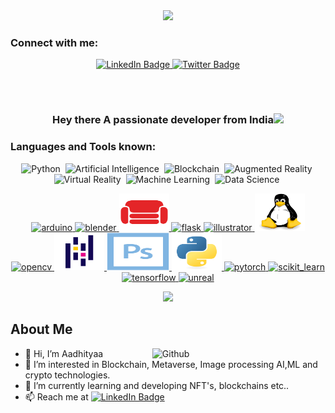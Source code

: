 <div id="header" align="center">
  <img src="https://media.giphy.com/media/qgQUggAC3Pfv687qPC/giphy.gif" width="300"/>
</div>
<h3 align="left">Connect with me:</h3>
<p align="left">
</p>
<p align="center">
<div id="badges">
  <p align="center"><a href="https://www.linkedin.com/in/aadhi06/">
    <img src="https://img.shields.io/badge/LinkedIn-blue?style=for-the-badge&logo=linkedin&logoColor=white" alt="LinkedIn Badge"/>
  </a>
  <a href="https://twitter.com/BAadhityaa">
    <img src="https://img.shields.io/badge/Twitter-blue?style=for-the-badge&logo=twitter&logoColor=white" alt="Twitter Badge"/>
    </a></p>
</div>
<p align="center"><img src="https://komarev.com/ghpvc/?username=Aadhityaa06&style=flat-square&color=blue" alt=""/></p>

<h1>
    <h3 align="center">Hey there A passionate developer from India<img src="https://media.giphy.com/media/hvRJCLFzcasrR4ia7z/giphy.gif" width="30px"/></h3>
</h1>
<div>
<h3 align="left">Languages and Tools known:</h3>
<p align="center">
<img src="https://media.giphy.com/media/coxQHKASG60HrHtvkt/giphy.gif" title="Python" alt="Python" width="100" height="60"/>&nbsp;
<img src="https://media.giphy.com/media/5krfq8pMdYhAV52xPg/giphy.gif" title="Artificial Intelligence" alt="Artificial Intelligence" width="100" height="60"/>&nbsp;
<img src="https://c.tenor.com/lQscD8Sey_EAAAAC/blockchain-distributed.gif" title="Blockchain" alt="Blockchain" width="100" height="60"/>&nbsp;
<img src="https://cdn.dribbble.com/users/14268/screenshots/5320393/ar.gif" title="Augmented Reality" alt="Augmented Reality" width="100" height="60"/>&nbsp;
<img src="https://media.giphy.com/media/IzcMimLtkdisKvbx70/giphy.gif" title="Virtual Reality" alt="Virtual Reality" width="100" height="60"/>&nbsp;
<img src="https://media.giphy.com/media/gutZ5Pm6Xl62eIf5RZ/giphy.gif" title="Machine Learning" alt="Machine Learning" width="100" height="60"/>&nbsp;
<img src="https://media.giphy.com/media/7c8QeB0VMddFOuu4iR/giphy.gif" title="Data Science" alt="Data Science" width="100" height="60"/>&nbsp;</p>

<p align="center"> <a href="https://www.arduino.cc/" target="_blank" rel="noreferrer"> <img src="https://cdn.worldvectorlogo.com/logos/arduino-1.svg" alt="arduino" width="80" height="80"/> </a> <a href="https://www.blender.org/" target="_blank" rel="noreferrer"> <img src="https://download.blender.org/branding/community/blender_community_badge_white.svg" alt="blender" width="80" height="60"/> </a> <a href="https://couchdb.apache.org/" target="_blank" rel="noreferrer"> <img src="https://raw.githubusercontent.com/devicons/devicon/0d6c64dbbf311879f7d563bfc3ccf559f9ed111c/icons/couchdb/couchdb-original.svg" alt="couchdb" width="80" height="60"/> </a> <a href="https://flask.palletsprojects.com/" target="_blank" rel="noreferrer"> <img src="https://www.vectorlogo.zone/logos/pocoo_flask/pocoo_flask-icon.svg" alt="flask" width="80" height="60"/> </a> <a href="https://www.adobe.com/in/products/illustrator.html" target="_blank" rel="noreferrer"> <img src="https://www.vectorlogo.zone/logos/adobe_illustrator/adobe_illustrator-icon.svg" alt="illustrator" width="60" height="60"/> </a> <a href="https://www.linux.org/" target="_blank" rel="noreferrer"> <img src="https://raw.githubusercontent.com/devicons/devicon/master/icons/linux/linux-original.svg" alt="linux" width="80" height="60"/> </a> <a href="https://opencv.org/" target="_blank" rel="noreferrer"> <img src="https://www.vectorlogo.zone/logos/opencv/opencv-icon.svg" alt="opencv" width="80" height="60"/> </a> <a href="https://pandas.pydata.org/" target="_blank" rel="noreferrer"> <img src="https://raw.githubusercontent.com/devicons/devicon/2ae2a900d2f041da66e950e4d48052658d850630/icons/pandas/pandas-original.svg" alt="pandas" width="80" height="60"/> </a> <a href="https://www.photoshop.com/en" target="_blank" rel="noreferrer"> <img src="https://raw.githubusercontent.com/devicons/devicon/master/icons/photoshop/photoshop-line.svg" alt="photoshop" width="100" height="60"/> </a> <a href="https://www.python.org" target="_blank" rel="noreferrer"> <img src="https://raw.githubusercontent.com/devicons/devicon/master/icons/python/python-original.svg" alt="python" width="80" height="60"/> </a> <a href="https://pytorch.org/" target="_blank" rel="noreferrer"> <img src="https://www.vectorlogo.zone/logos/pytorch/pytorch-icon.svg" alt="pytorch" width="80" height="80"/> </a> <a href="https://scikit-learn.org/" target="_blank" rel="noreferrer"> <img src="https://upload.wikimedia.org/wikipedia/commons/0/05/Scikit_learn_logo_small.svg" alt="scikit_learn" width="80" height="80"/> </a> <a href="https://www.tensorflow.org" target="_blank" rel="noreferrer"> <img src="https://www.vectorlogo.zone/logos/tensorflow/tensorflow-icon.svg" alt="tensorflow" width="80" height="80"/> </a> <a href="https://unrealengine.com/" target="_blank" rel="noreferrer"> <img src="https://raw.githubusercontent.com/kenangundogan/fontisto/036b7eca71aab1bef8e6a0518f7329f13ed62f6b/icons/svg/brand/unreal-engine.svg" alt="unreal" width="80" height="60"/> </a> </p>
  </div>
  
<p align="center">
  <img src="https://user-images.githubusercontent.com/5679180/79618120-0daffb80-80be-11ea-819e-d2b0fa904d07.gif" width="50px"></p>
<h2> About Me </h2> 
<img width="55%" align="right" alt="Github" src="https://raw.githubusercontent.com/onimur/.github/master/.resources/git-header.svg" />

- 👋 Hi, I’m Aadhityaa
- 👀 I’m interested in Blockchain, Metaverse, Image processing AI,ML and crypto technologies.
- 🌱 I’m currently learning and developing NFT's, blockchains etc..
- 📫 Reach me at <a href="https://www.linkedin.com/in/aadhi06/">
    <img src="https://img.shields.io/badge/LinkedIn-blue?style=for-the-badge&logo=linkedin&logoColor=white" alt="LinkedIn Badge"/>
  </a>

<!---
Aadhityaa06/Aadhityaa06 is a ✨ special ✨ repository because its `README.md` (this file) appears on your GitHub profile.
You can click the Preview link to take a look at your changes.
--->

